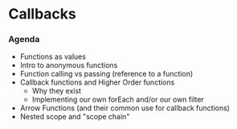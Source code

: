 # Callbacks

### Agenda

- Functions as values
- Intro to anonymous functions
- Function calling vs passing (reference to a function)
- Callback functions and Higher Order functions
  - Why they exist
  - Implementing our own forEach and/or our own filter
- Arrow Functions (and their common use for callback functions)
- Nested scope and "scope chain"
